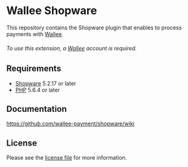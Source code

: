 # Wallee Shopware
This repository contains the Shopware plugin that enables to process payments with [Wallee](https://wallee.com/).

###### To use this extension, a [Wallee](https://wallee.com/) account is required.

## Requirements

* [Shopware](https://shopware.com/) 5.2.17 or later
* [PHP](http://php.net/) 5.6.4 or later

## Documentation

https://github.com/wallee-payment/shopware/wiki

## License

Please see the [license file](https://github.com/wallee-payment/shopware/blob/master/LICENSE) for more information.
